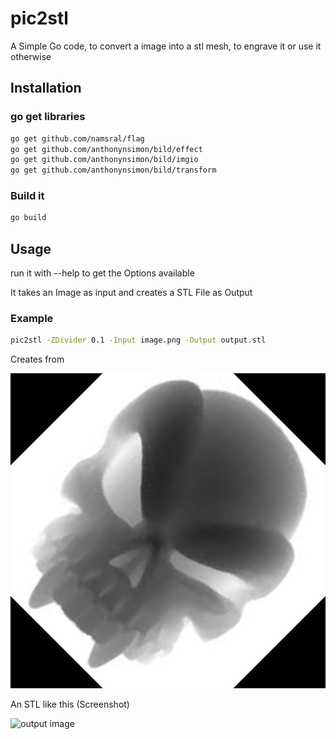 # pic2stl
A Simple Go code, to convert a image into a stl mesh, to engrave it or use it otherwise

## Installation

### go get libraries
```bash 
go get github.com/namsral/flag
go get github.com/anthonynsimon/bild/effect
go get github.com/anthonynsimon/bild/imgio
go get github.com/anthonynsimon/bild/transform
```
### Build it
```bash
go build
```

## Usage

run it with --help to get the Options available

It takes an Image as input and creates a STL File as Output

### Example

```bash 
pic2stl -ZDivider 0.1 -Input image.png -Output output.stl
```

Creates from

![input image](https://github.com/ToasterKTN/pic2stl/blob/master/image.png?raw=true "Input Image")

An STL like this  (Screenshot)

![output image](https://github.com/ToasterKTN/pic2stl/screenshot.png "Screenshot Image")

